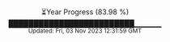 <p align="center">
⏳Year Progress (83.98 %) <br>
█████████████████████████▁▁▁▁▁ <br>
<sub>Updated: Fri, 03 Nov 2023 12:31:59 GMT</sub>
</p>

